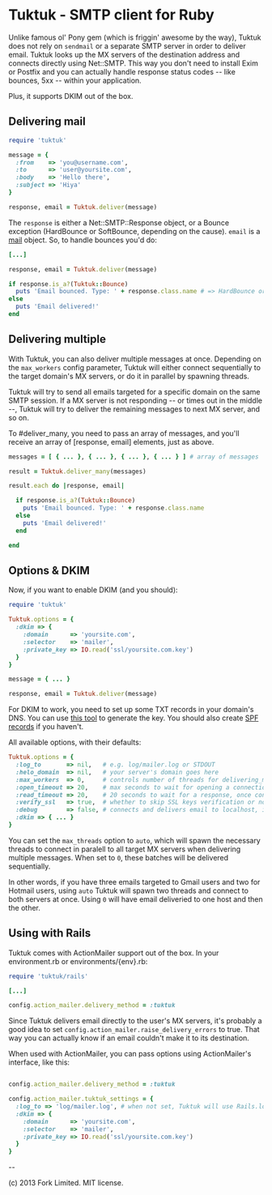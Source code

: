 Tuktuk - SMTP client for Ruby
=============================

Unlike famous ol' Pony gem (which is friggin' awesome by the way), Tuktuk does not rely on 
`sendmail` or a separate SMTP server in order to deliver email. Tuktuk looks up the
MX servers of the destination address and connects directly using Net::SMTP. 
This way you don't need to install Exim or Postfix and you can actually handle 
response status codes -- like bounces, 5xx -- within your application. 

Plus, it supports DKIM out of the box.

Delivering mail
---------------

``` ruby
require 'tuktuk'

message = {
  :from    => 'you@username.com',
  :to      => 'user@yoursite.com',
  :body    => 'Hello there',
  :subject => 'Hiya'
}

response, email = Tuktuk.deliver(message)
```

The `response` is either a Net::SMTP::Response object, or a Bounce exception (HardBounce or SoftBounce, depending on the cause). `email` is a [mail](https://github.com/mikel/mail) object. So, to handle bounces you'd do:

``` ruby
[...]

response, email = Tuktuk.deliver(message)

if response.is_a?(Tuktuk::Bounce)
  puts 'Email bounced. Type: ' + response.class.name # => HardBounce or SoftBounce
else
  puts 'Email delivered!'
end
```

Delivering multiple
-------------------

With Tuktuk, you can also deliver multiple messages at once. Depending on the `max_workers` config parameter, Tuktuk will either connect sequentially to the target domain's MX servers, or do it in parallel by spawning threads. 

Tuktuk will try to send all emails targeted for a specific domain on the same SMTP session. If a MX server is not responding -- or times out in the middle --, Tuktuk will try to deliver the remaining messages to next MX server, and so on.

To #deliver_many, you need to pass an array of messages, and you'll receive an array of [response, email] elements, just as above.

``` ruby
messages = [ { ... }, { ... }, { ... }, { ... } ] # array of messages

result = Tuktuk.deliver_many(messages)

result.each do |response, email|

  if response.is_a?(Tuktuk::Bounce)
    puts 'Email bounced. Type: ' + response.class.name
  else
    puts 'Email delivered!'
  end

end
```

Options & DKIM
--------------

Now, if you want to enable DKIM (and you should):

``` ruby
require 'tuktuk'

Tuktuk.options = {
  :dkim => {
    :domain      => 'yoursite.com',
    :selector    => 'mailer',
    :private_key => IO.read('ssl/yoursite.com.key')
  }
}

message = { ... }

response, email = Tuktuk.deliver(message)
```

For DKIM to work, you need to set up some TXT records in your domain's DNS. You can use [this tool](http://www.socketlabs.com/domainkey-dkim-generation-wizard/) to generate the key. You should also create [SPF records](http://www.spfwizard.net/) if you haven't.

All available options, with their defaults:

``` ruby
Tuktuk.options = {
  :log_to       => nil,   # e.g. log/mailer.log or STDOUT
  :helo_domain  => nil,   # your server's domain goes here
  :max_workers  => 0,     # controls number of threads for delivering_many emails (read below)
  :open_timeout => 20,    # max seconds to wait for opening a connection
  :read_timeout => 20,    # 20 seconds to wait for a response, once connected
  :verify_ssl   => true,  # whether to skip SSL keys verification or not
  :debug        => false, # connects and delivers email to localhost, instead of real target server. CAUTION!
  :dkim => { ... }
}
```

You can set the `max_threads` option to `auto`, which will spawn the necessary threads to connect in paralell to all target MX servers when delivering multiple messages. When set to `0`, these batches will be delivered sequentially.

In other words, if you have three emails targeted to Gmail users and two for Hotmail users, using `auto` Tuktuk will spawn two threads and connect to both servers at once. Using `0` will have email deliveried to one host and then the other.

Using with Rails
----------------

Tuktuk comes with ActionMailer support out of the box. In your environment.rb or environments/{env}.rb:

``` ruby
require 'tuktuk/rails'

[...]

config.action_mailer.delivery_method = :tuktuk
```

Since Tuktuk delivers email directly to the user's MX servers, it's probably a good idea to set `config.action_mailer.raise_delivery_errors` to true. That way you can actually know if an email couldn't make it to its destination.

When used with ActionMailer, you can pass options using ActionMailer's interface, like this:

``` ruby

config.action_mailer.delivery_method = :tuktuk

config.action_mailer.tuktuk_settings = {
  :log_to => 'log/mailer.log', # when not set, Tuktuk will use Rails.logger
  :dkim => {
    :domain      => 'yoursite.com',
    :selector    => 'mailer',
    :private_key => IO.read('ssl/yoursite.com.key')
  }
}
```

--

(c) 2013 Fork Limited. MIT license.
